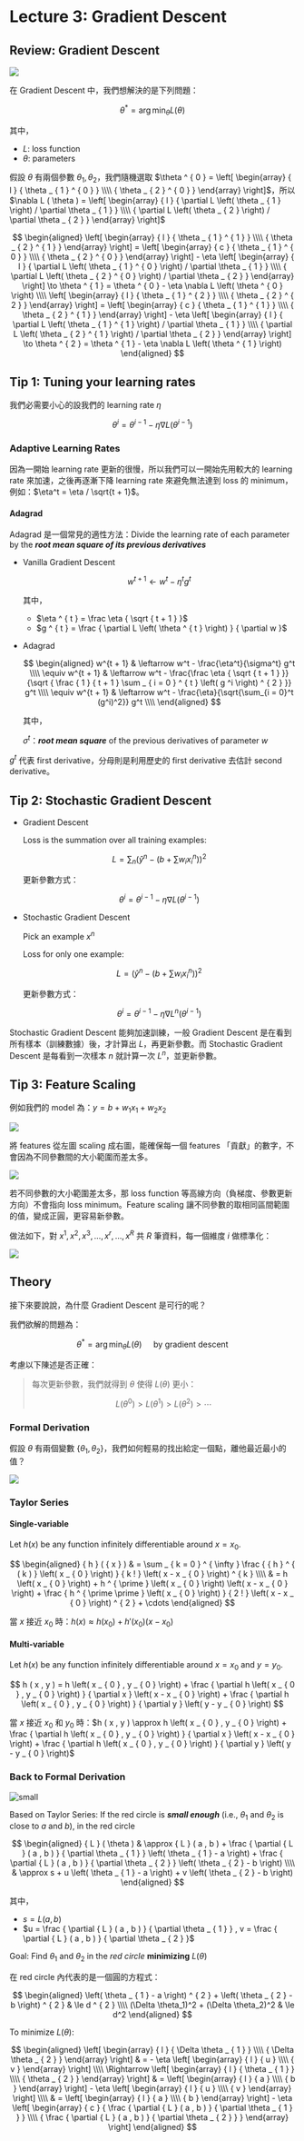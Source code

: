 # Lecture 3: Gradient Descent

## Review: Gradient Descent

![](https://i.imgur.com/MGrouqh.png)

在 Gradient Descent 中，我們想解決的是下列問題：

$$
\theta ^ { * } = \arg \min _ \theta L ( \theta )
$$

其中，

- $L$: loss function
- $\theta$: parameters

假設 $\theta$ 有兩個參數  ${\theta_1, \theta_2}$，我們隨機選取 $\theta ^ { 0 } = \left[ \begin{array} { l } { \theta _ { 1 } ^ { 0 } } \\\\ { \theta _ { 2 } ^ { 0 } } \end{array} \right]$，所以 $\nabla L ( \theta ) = \left[ \begin{array} { l } { \partial L \left( \theta _ { 1 } \right) / \partial \theta _ { 1 } } \\\\ { \partial L \left( \theta _ { 2 } \right) / \partial \theta _ { 2 } } \end{array} \right]$

$$
\begin{aligned}
\left[ \begin{array} { l } { \theta _ { 1 } ^ { 1 } } \\\\ { \theta _ { 2 } ^ { 1 } } \end{array} \right] = \left[ \begin{array} { c } { \theta _ { 1 } ^ { 0 } } \\\\ { \theta _ { 2 } ^ { 0 } } \end{array} \right] - \eta \left[ \begin{array} { l } { \partial L \left( \theta _ { 1 } ^ { 0 } \right) / \partial \theta _ { 1 } } \\\\ { \partial L \left( \theta _ { 2 } ^ { 0 } \right) / \partial \theta _ { 2 } } \end{array} \right] \to \theta ^ { 1 } = \theta ^ { 0 } - \eta \nabla L \left( \theta ^ { 0 } \right) \\\\
\left[ \begin{array} { l } { \theta _ { 1 } ^ { 2 } } \\\\ { \theta _ { 2 } ^ { 2 } } \end{array} \right] = \left[ \begin{array} { c } { \theta _ { 1 } ^ { 1 } } \\\\ { \theta _ { 2 } ^ { 1 } } \end{array} \right] - \eta \left[ \begin{array} { l } { \partial L \left( \theta _ { 1 } ^ { 1 } \right) / \partial \theta _ { 1 } } \\\\ { \partial L \left( \theta _ { 2 } ^ { 1 } \right) / \partial \theta _ { 2 } } \end{array} \right] \to \theta ^ { 2 } = \theta ^ { 1 } - \eta \nabla L \left( \theta ^ { 1 } \right)
\end{aligned}
$$

## Tip 1: Tuning your learning rates

我們必需要小心的設我們的 learning rate $\eta$

$$
\theta ^i = \theta ^{i - 1} - \eta \nabla L \left( \theta ^{i - 1} \right)
$$

### Adaptive Learning Rates

因為一開始 learning rate 更新的很慢，所以我們可以一開始先用較大的 learning rate 來加速，之後再逐漸下降 learning rate 來避免無法達到 loss 的 minimum，例如：$\eta^t = \eta / \sqrt{t + 1}$。

#### Adagrad

Adagrad 是一個常見的適性方法：Divide the learning rate of each parameter by the ***root mean square of its previous derivatives***

- Vanilla Gradient Descent

    $$w^{t + 1} \leftarrow w^t - \eta^t g^t$$

    其中，

    - $\eta ^ { t } = \frac \eta { \sqrt { t + 1 } }$
    - $g ^ { t } = \frac { \partial L \left( \theta ^ { t } \right) } { \partial w }$

- Adagrad

    $$
    \begin{aligned}
    w^{t + 1} & \leftarrow w^t - \frac{\eta^t}{\sigma^t} g^t \\\\
    \equiv w^{t + 1} & \leftarrow w^t - \frac{\frac \eta { \sqrt { t + 1 } }}{\sqrt { \frac { 1 } { t + 1 } \sum _ { i = 0 } ^ { t } \left( g ^i \right) ^ { 2 } }} g^t \\\\
    \equiv w^{t + 1} & \leftarrow w^t - \frac{\eta}{\sqrt{\sum_{i = 0}^t (g^i)^2}} g^t \\\\
    \end{aligned}
    $$

    其中，
    
    $\sigma^t$：***root mean square*** of the previous derivatives of parameter $w$

$g^t$ 代表 first derivative，分母則是利用歷史的 first derivative 去估計 second derivative。

## Tip 2: Stochastic Gradient Descent

- Gradient Descent

    Loss is the summation over all training examples:

    $$L = \sum_n \Big(\hat y^n - \Big(b + \sum w_i x_i^n \Big) \Big)^2$$

    更新參數方式：

    $$\theta^i = \theta^{i - 1} - \eta \nabla L (\theta^{i - 1})$$

- Stochastic Gradient Descent

    Pick an example $x^n$

    Loss for only one example:

    $$L = \Big(\hat y^n - \Big(b + \sum w_i x_i^n \Big) \Big)^2$$

    更新參數方式：

    $$\theta ^i = \theta^{i - 1} - \eta \nabla L^n (\theta^{i - 1})$$

Stochastic Gradient Descent 能夠加速訓練，一般 Gradient Descent 是在看到所有樣本（訓練數據）後，才計算出 $L$，再更新參數。而 Stochastic Gradient Descent 是每看到一次樣本 $n$ 就計算一次 $L^n$，並更新參數。

## Tip 3: Feature Scaling

例如我們的 model 為：$y = b + w_1x_1 + w_2x_2$

![](https://i.imgur.com/l6b3osk.png)

將 features 從左圖 scaling 成右圖，能確保每一個 features 「貢獻」的數字，不會因為不同參數間的大小範圍而差太多。

![](https://i.imgur.com/XDNSGri.png)

若不同參數的大小範圍差太多，那 loss function 等高線方向（負梯度、參數更新方向）不會指向 loss minimum。Feature scaling 讓不同參數的取相同區間範圍的值，變成正圓，更容易新參數。

做法如下，對 $x^1, x^2, x^3, \dots, x^r, \dots, x^R$ 共 $R$ 筆資料，每一個維度 $i$ 做標準化：

![](https://i.imgur.com/oKTFaPu.png)

## Theory

接下來要說說，為什麼 Gradient Descent 是可行的呢？

我們欲解的問題為：

$$
\theta ^ { * } = \arg \min _ { \theta } L ( \theta ) \quad \text { by gradient descent }
$$

考慮以下陳述是否正確：

> 每次更新參數，我們就得到 $\theta$ 使得 $L(\theta)$ 更小：
>
> $$L \left( \theta ^ { 0 } \right) > L \left( \theta ^ { 1 } \right) > L \left( \theta ^ { 2 } \right) > \cdots$$

### Formal Derivation

假設 $\theta$ 有兩個變數 $\{\theta_1, \theta_2\}$，我們如何輕易的找出給定一個點，離他最近最小的值？

![](https://i.imgur.com/tEyoPf4.png)

### Taylor Series

#### Single-variable 

Let $h(x)$ be any function infinitely differentiable around $x = x_0$.

$$
\begin{aligned} { h } ( { x } ) & = \sum _ { k = 0 } ^ { \infty } \frac { { h } ^ { ( k ) } \left( x _ { 0 } \right) } { k ! } \left( x - x _ { 0 } \right) ^ { k } \\\\ & = h \left( x _ { 0 } \right) + h ^ { \prime } \left( x _ { 0 } \right) \left( x - x _ { 0 } \right) + \frac { h ^ { \prime \prime } \left( x _ { 0 } \right) } { 2 ! } \left( x - x _ { 0 } \right) ^ { 2 } + \cdots \end{aligned}
$$

當 $x$ 接近 $x_0$ 時：$h(x) \approx h(x_0) + h'(x_0)(x - x_0)$

#### Multi-variable

Let $h(x)$ be any function infinitely differentiable around $x = x_0$ and $y = y_0$.

$$
h ( x , y ) = h \left( x _ { 0 } , y _ { 0 } \right) + \frac { \partial h \left( x _ { 0 } , y _ { 0 } \right) } { \partial x } \left( x - x _ { 0 } \right) + \frac { \partial h \left( x _ { 0 } , y _ { 0 } \right) } { \partial y } \left( y - y _ { 0 } \right)
$$

當 $x$ 接近 $x_0$ 和 $y_0$ 時：$h ( x , y ) \approx h \left( x _ { 0 } , y _ { 0 } \right) + \frac { \partial h \left( x _ { 0 } , y _ { 0 } \right) } { \partial x } \left( x - x _ { 0 } \right) + \frac { \partial h \left( x _ { 0 } , y _ { 0 } \right) } { \partial y } \left( y - y _ { 0 } \right)$

### Back to Formal Derivation

![small](https://i.imgur.com/tyoqtM7.png)

Based on Taylor Series: If the red circle is ***small enough*** (i.e., $\theta_1$ and $\theta_2$ is close to $a$ and $b$), in the red circle

$$
\begin{aligned}
{ L } ( \theta ) & \approx { L } ( a , b ) + \frac { \partial { L } ( a , b ) } { \partial \theta _ { 1 } } \left( \theta _ { 1 } - a \right) + \frac { \partial { L } ( a , b ) } { \partial \theta _ { 2 } } \left( \theta _ { 2 } - b \right) \\\\
& \approx s + u \left( \theta _ { 1 } - a \right) + v \left( \theta _ { 2 } - b \right)
\end{aligned}
$$

其中，

- $s = L(a, b)$
- $u = \frac { \partial { L } ( a , b ) } { \partial \theta _ { 1 } } , v = \frac { \partial { L } ( a , b ) } { \partial \theta _ { 2 } }$

Goal: Find $\theta_1$ and $\theta_2$ in the *red circle* **minimizing** $L(\theta)$

在 red circle 內代表的是一個圓的方程式：

$$
\begin{aligned}
\left( \theta _ { 1 } - a \right) ^ { 2 } + \left( \theta _ { 2 } - b \right) ^ { 2 } & \le d ^ { 2 } \\\\
(\Delta \theta_1)^2 + (\Delta \theta_2)^2 & \le d^2
\end{aligned}
$$

To minimize $L(\theta)$:

$$
\begin{aligned}
\left[ \begin{array} { l } { \Delta \theta _ { 1 } } \\\\ { \Delta \theta _ { 2 } } \end{array} \right] & = - \eta \left[ \begin{array} { l } { u } \\\\ { v } \end{array} \right] \\\\
\Rightarrow \left[ \begin{array} { l } { \theta _ { 1 } } \\\\ { \theta _ { 2 } } \end{array} \right] & = \left[ \begin{array} { l } { a } \\\\ { b } \end{array} \right] - \eta \left[ \begin{array} { l } { u } \\\\ { v } \end{array} \right] \\\\
& = \left[ \begin{array} { l } { a } \\\\ { b } \end{array} \right] - \eta \left[ \begin{array} { c } { \frac { \partial { L } ( a , b ) } { \partial \theta _ { 1 } } } \\\\ { \frac { \partial { L } ( a , b ) } { \partial \theta _ { 2 } } } \end{array} \right]
\end{aligned}
$$